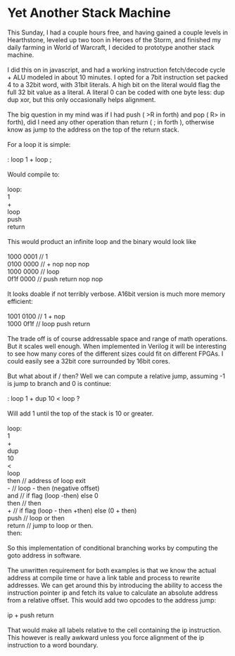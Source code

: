Yet Another Stack Machine
=========================

This Sunday, I had a couple hours free, and having gained a couple levels in Hearthstone, leveled up two toon in Heroes of the Storm, and finished my daily farming in World of Warcraft,  I decided to prototype another stack machine. <br><br>I did this on in javascript, and had a working instruction fetch/decode cycle + ALU modeled in about 10 minutes.  I opted for a 7bit instruction set packed 4 to a 32bit word, with 31bit literals. A high bit on the literal would flag the full 32 bit value as a literal. A literal 0 can be coded with one byte less: dup dup xor, but this only occasionally helps alignment. <br><br>The big question in my mind was if I had push ( >R in forth) and pop ( R> in forth), did I need any other operation than return ( ; in forth ), otherwise know as jump to the address on the top of the return stack. <br><br>For a loop it is simple:<br><br>: loop 1 + loop ;<br><br>Would compile to:<br><br>loop:<br>        1<br>        +<br>        loop<br>        push<br>        return <br><br>This would product an infinite loop and the binary would look like<br><br>   1000 0001 // 1<br>    0100 0000 // + nop nop nop <br>    1000 0000 // loop<br>    0f1f 0000 // push return nop nop<br><br>It looks doable if not terribly verbose. A16bit version is much more memory efficient:<br><br>  1001 0100 // 1 + nop<br>  1000 0f1f // loop push return <br><br>The trade off is of course addressable space and range of math operations. But it scales well enough. When implemented in Verilog it will be interesting to see how many cores of the different sizes could fit on different FPGAs. I could easily see a 32bit core surrounded by 16bit cores.<br><br>But what about if / then?  Well we can compute a relative jump, assuming -1 is jump to branch and 0 is continue:<br><br>  : loop  1 + dup 10 < loop ?<br><br>Will add 1 until the top of the stack is 10 or greater. <br><br>loop:<br>  1<br>  +<br>  dup <br>  10<br>  <<br>  loop<br>  then // address of loop exit<br>  -       // loop - then (negative offset)<br>  and   // if flag (loop -then) else 0<br>  then  // then<br>  +       // if flag (loop - then +then) else (0 + then)<br>  push   // loop or then <br>  return   // jump to loop or then. <br>then:<br><br>So this implementation of conditional branching works by computing the goto address in software. <br><br>The unwritten requirement for both examples is that we know the actual address at compile time or have a link  table and process to rewrite addresses. We can get around this by introducing the ability to access the instruction pointer ip and fetch its value to calculate an absolute address from a relative offset. This would add two opcodes to the address jump:<br><br>  ip + push return<br><br>That would make all labels relative to the cell containing the ip instruction. This however is really awkward  unless you force alignment of the ip instruction to a word boundary. <br>